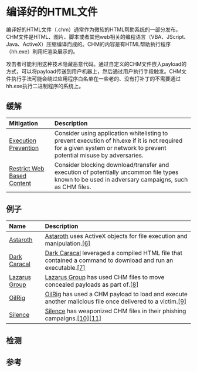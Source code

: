 # 编译好的HTML文件

编译好的HTML文件（.chm）通常作为微软的HTML帮助系统的一部分发布。CHM文件是HTML、图片、脚本或者其他web相关的编程语言（VBA、JScript、Java、ActiveX）压缩编译而成的。CHM的内容是有HTML帮助执行程序（hh.exe）利用IE渲染展示的。

攻击者可能利用这种技术隐藏恶意代码。通过自定义的CHM文件嵌入payload的方式，可以将payload传送到用户机器上，然后通过用户执行手段触发。CHM文件执行手法可能会绕过应用程序白名单在一些老的、没有打补丁的不需要通过hh.exe执行二进制程序的系统上。

## 缓解

| Mitigation | Description |
| :--- | :--- |
| [Execution Prevention](https://attack.mitre.org/mitigations/M1038) | Consider using application whitelisting to prevent execution of hh.exe if it is not required for a given system or network to prevent potential misuse by adversaries. |
| [Restrict Web Based Content](https://attack.mitre.org/mitigations/M1021) | Consider blocking download/transfer and execution of potentially uncommon file types known to be used in adversary campaigns, such as CHM files. |

## 例子

| Name | Description |
| :--- | :--- |
| [Astaroth](https://attack.mitre.org/software/S0373) | [Astaroth](https://attack.mitre.org/software/S0373) uses ActiveX objects for file execution and manipulation.[\[6\]](https://cofense.com/seeing-resurgence-demonic-astaroth-wmic-trojan/) |
| [Dark Caracal](https://attack.mitre.org/groups/G0070) | [Dark Caracal](https://attack.mitre.org/groups/G0070) leveraged a compiled HTML file that contained a command to download and run an executable.[\[7\]](https://info.lookout.com/rs/051-ESQ-475/images/Lookout_Dark-Caracal_srr_20180118_us_v.1.0.pdf) |
| [Lazarus Group](https://attack.mitre.org/groups/G0032) | [Lazarus Group](https://attack.mitre.org/groups/G0032) has used CHM files to move concealed payloads as part of.[\[8\]](https://media.kasperskycontenthub.com/wp-content/uploads/sites/43/2018/03/07180244/Lazarus_Under_The_Hood_PDF_final.pdf) |
| [OilRig](https://attack.mitre.org/groups/G0049) | [OilRig](https://attack.mitre.org/groups/G0049) has used a CHM payload to load and execute another malicious file once delivered to a victim.[\[9\]](http://researchcenter.paloaltonetworks.com/2016/05/the-oilrig-campaign-attacks-on-saudi-arabian-organizations-deliver-helminth-backdoor/) |
| [Silence](https://attack.mitre.org/groups/G0091) | [Silence](https://attack.mitre.org/groups/G0091) has weaponized CHM files in their phishing campaigns.[\[10\]](https://cyberforensicator.com/2019/01/20/silence-dissecting-malicious-chm-files-and-performing-forensic-analysis/)[\[11\]](https://securelist.com/the-silence/83009/) |

## 检测

## 参考





